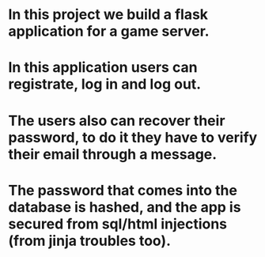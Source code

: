 # In this project we build a flask application for a game server.
# In this application users can registrate, log in and log out.
# The users also can recover their password, to do it they have to verify their email through a message.
# The password that comes into the database is hashed, and the app is secured from sql/html injections (from jinja troubles too).
